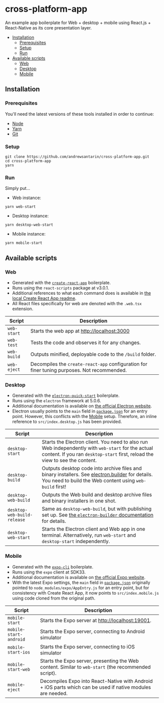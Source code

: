 # cross-platform-app

An example app boilerplate for Web + desktop + mobile using React.js + React-Native as its core presentation layer.


- [Installation](#Installation)
  - [Prerequisites](#Prerequisites)
  - [Setup](#Setup)
  - [Run](#Run)
- [Available scripts](#Available-scripts)
  - [Web](#Web)
  - [Desktop](#Desktop)
  - [Mobile](#Mobile)


## Installation

### Prerequisites
You'll need the latest versions of these tools installed in order to continue:
- [Node](https://node.js.org/)
- [Yarn](https://yarnpkg.com)
- [Git](https://git-scm.com/)

### Setup

```
git clone https://github.com/andrewsantarin/cross-platform-app.git
cd cross-platform-app
yarn
```

### Run

Simply put...

- Web instance:
  
```
yarn web-start
```

- Desktop instance:

```
yarn desktop-web-start
```

- Mobile instance:

```
yarn mobile-start
```


## Available scripts

### Web
- Generated with the [`create-react-app`](https://github.com/facebook/create-react-app) boilerplate.
- Runs using the `react-scripts` package at v3.0.1.
- Additional references to what each command does is available in [the local Create React App readme](./CREATE-REACT-APP-README.md).
- All React files specifically for web are denoted with the `.web.tsx` extension.

| Script      | Description                                                                                 |
|-------------|---------------------------------------------------------------------------------------------|
| `web-start` | Starts the web app at [http://localhost:3000](http://localhost:3000)                        |
| `web-test`  | Tests the code and observes it for any changes.                                             |
| `web-build` | Outputs minified, deployable code to the `/build` folder.                                   |
| `web-eject` | Decompiles the `create-react-app` configuration for finer tuning purposes. Not recommended. |

### Desktop
- Generated with the [`electron-quick-start`](https://github.com/electron/electron-quick-start) boilerplate.
- Runs using the `electron` framework at 5.0.6.
- Additional documentation is available on [the official Electron website](https://electronjs.org/).
- Electron usually points to the `main` field in [`package.json`](./package.json) for an entry point. However, this conflicts with the [Mobile](#Mobile) setup. Therefore, an inline reference to `src/index.desktop.js` has been provided.

| Script                        | Description                                                                                                                                                                              |
|-------------------------------|------------------------------------------------------------------------------------------------------------------------------------------------------------------------------------------|
| `desktop-start`             | Starts the Electron client. You need to also run Web independently with `web-start` for the actual content. If you ran `desktop-start` first, reload the view to see the content.          |
| `desktop-build`             | Outputs desktop code into archive files and binary installers. See [electron.builder](https://www.electron.build/) for details. You need to build the Web content using `web-build` first! |
| `desktop-web-build`         | Outputs the Web build and desktop archive files and binary installers in one shot.                                                                                                         |
| `desktop-web-build-release` | Same as `desktop-web-build`, but with publishing set up. See [the `electron-builder` documentation](https://www.electron.build/configuration/publish) for details.                         |
| `desktop-web-start`         | Starts the Electron client and Web app in one terminal. Alternatively, run `web-start` and `desktop-start` independently.                                                                  |


### Mobile
- Generated with the [`expo-cli`](https://docs.expo.io/versions/latest/workflow/expo-cli) boilerplate.
- Runs using the `expo` client at SDK33.
- Additional documentation is available on [the official Expo website](https://expo.io/).
- With the latest Expo settings, the `main` field in [`package.json`](./package.json) originally pointed to `node_modules/expo/AppEntry.js` for an entry point, but for consistency with Create React App, it now points to `src/index.mobile.js` using code cloned from the original path.

| Script                 | Description                                                                                                |
|------------------------|------------------------------------------------------------------------------------------------------------|
| `mobile-start`         | Starts the Expo server at [http://localhost:19001](http://localhost:3000).                                 |
| `mobile-start-android` | Starts the Expo server, connecting to Android simulator                                                    |
| `mobile-start-ios`     | Starts the Expo server, connecting to iOS simulator                                                        |
| `mobile-start-web`     | Starts the Expo server, presenting the Web content. Similar to `web-start` (the recommended script).       |
| `mobile-eject`         | Decompiles Expo into React-Native with Android + iOS parts which can be used if native modules are needed. |
